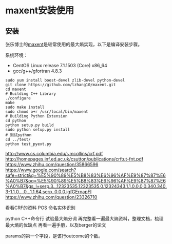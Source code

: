 # maxent安装使用

## 安装

张乐博士的[maxent](http://homepages.inf.ed.ac.uk/lzhang10/maxent_toolkit.html)是较常使用的最大熵实现，以下是编译安装步骤。

系统环境：
* CentOS Linux release 7.1.1503 (Core) x86_64
* gcc/g++/gfortran 4.8.3

```shell
sudo yum install boost-devel zlib-devel python-devel
git clone https://github.com/lzhang10/maxent.git
cd maxent
# Building C++ Library
./configure
make
sudo make install
sudo chmod o+r /usr/local/bin/maxent
# Building Python Extension
cd python
python setup.py build
sudo python setup.py install
# 测试python
cd ../test/
python test_pyext.py
```


http://www.cs.columbia.edu/~mcollins/crf.pdf
http://homepages.inf.ed.ac.uk/csutton/publications/crftut-fnt.pdf
https://www.zhihu.com/question/35866596
https://www.google.com/search?safe=strict&q=%E5%90%89%E5%B8%83%E6%96%AF%E9%87%87%E6%A0%B7&oq=%E5%90%89%E5%B8%83%E6%96%AF%E9%87%87%E6%A0%B7&gs_l=serp.3...12323535.12323535.0.12324343.1.1.0.0.0.0.340.340.3-1.1.0....0...1.1.64.serp..0.0.0.igfGErnapFI
https://www.zhihu.com/question/23326710




看看CRF的资料
POS
命名实体识别

python
C++命令行
试验最大熵分词
再完整看一遍最大熵资料，整理文档，梳理最大熵的优缺点
再看一遍手册，以及berger的论文

params的第一个字段，是该行outcome的个数。





